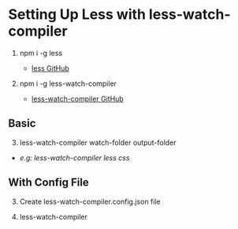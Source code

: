 # Setting Up Less with less-watch-compiler

1. npm i -g less 
    * [less GitHub](https://github.com/less)

2. npm i -g less-watch-compiler 
    * [less-watch-compiler GitHub](https://www.npmjs.com/package/less-watch-compiler)

## Basic 
3. less-watch-compiler watch-folder output-folder

* _e.g: less-watch-compiler less css_

## With Config File
3. Create less-watch-compiler.config.json file

4. less-watch-compiler